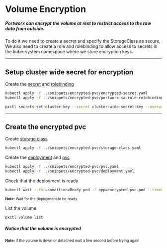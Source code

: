 # Volume Encryption

##### Portworx can encrypt the volume at rest to restrict access to the raw data from outside.
To do it we need to create a secret and specify the StorageClass as secure,
We also need to create a role and rolebinding to allow access to secrets in the kube-system namespace where we store encryption keys.

---


## Setup cluster wide secret for encryption

Create the [secret](../snippets/encrypted-pvc/encrypted-secret.yaml) and [rolebinding](../snippets/encrypted-pvc/portworx-sa-role-rolebinding.yaml)
```bash
kubectl apply -f ../snippets/encrypted-pvc/encrypted-secret.yaml
kubectl apply -f ../snippets/encrypted-pvc/portworx-sa-role-rolebinding.yaml
```

```bash
pxctl secrets set-cluster-key --secret cluster-wide-secret-key --overwrite
```

-----

## Create the encrypted pvc

Create [storage class](../snippets/encrypted-pvc/storage-class.yaml)
```bash
kubectl apply -f ../snippets/encrypted-pvc/storage-class.yaml
```

Create the [deployment](../snippets/encrypted-pvc/deployment.yaml) and [pvc](../snippets/encrypted-pvc/pvc.yaml)
```bash
kubectl apply -f ../snippets/encrypted-pvc/pvc.yaml
kubectl apply -f ../snippets/encrypted-pvc/deployment.yaml
```

Check that the deployment is ready
```bash
kubectl wait --for=condition=Ready pod -l app=encrypted-pvc-pod --timeout 5m
```
<sup><strong>Note:</strong> Wait for the deployment to be ready</sup>


List the volume
```bash
pxctl volume list
```

##### Notice that the volume is encrypted

<sup><strong>Note:</strong> if the volume is down or detached wait a few second before trying again</sup>
